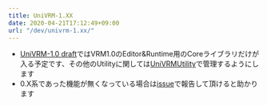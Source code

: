 ```yaml
---
title: UniVRM-1.XX
date: 2020-04-21T17:12:49+09:00
url: "/dev/univrm-1.xx/"
---
```


* [UniVRM-1.0 draft](https://github.com/vrm-c/UniVRM_1_0)ではVRM1.0のEditor&Runtime用のCoreライブラリだけが入る予定です、その他のUtilityに関しては[UniVRMUtility](https://github.com/vrm-c/UniVRMUtility)で管理するようにします
* 0.X系であった機能が無くなっている場合は[issue](https://github.com/vrm-c/UniVRM_1_0/issues)で報告して頂けると助かります
